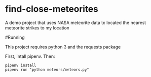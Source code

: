 # find-close-meteorites
A demo project that uses NASA meteorite data to located the nearest meteorite strikes to my location

#Running

This project requires python 3 and the requests package

First, intall pipenv. Then:

```
pipenv install
pipenv run "python meteors/meteors.py"
```
